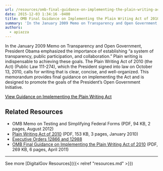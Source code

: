 ```yaml
---
url: /resources/omb-final-guidance-on-implementing-the-plain-writing-act-of-2010-m-11-15/
date: 2015-12-03 1:34:16 -0400
title: OMB Final Guidance on Implementing the Plain Writing Act of 2010 (M 11-15)
summary: 'In the January 2009 Memo on Transparency and Open Government, President Obama emphasized the importance of establishing &ldquo;a system of transparency, public participation, and collaboration.&rdquo; Plain writing is indispensable to achieving these goals. The Plain Writing Act of 2010 (the Act) (Public Law 111-274), which the President signed into law on October 13, 2010, calls for'
authors:
  - apiazza
---
```


In the January 2009 Memo on Transparency and Open Government, President Obama emphasized the importance of establishing “a system of transparency, public participation, and collaboration.” Plain writing is indispensable to achieving these goals. The Plain Writing Act of 2010 (the Act) (Public Law 111-274), which the President signed into law on October 13, 2010, calls for writing that is clear, concise, and well-organized. This memorandum provides final guidance on implementing the Act and is designed to promote the goals of the President’s Open Government Initiative.

 

<a class="button" style="color: #000000" href="https://www.whitehouse.gov/sites/whitehouse.gov/files/omb/memoranda/2011/m11-15.pdf">View Guidance on Implementing the Plain Writing Act</a>

## Related Resources

  * OMB Memo on Testing and Simplifying Federal Forms (PDF, 94 KB, 2 pages, August 2012)
  * [Plain Writing Act of 2010](https://www.gpo.gov/fdsys/pkg/PLAW-111publ274/pdf/PLAW-111publ274.pdf) (PDF, 153 KB, 3 pages, January 2010)
  * [Executive Orders 12866 and 12988](http://www.plainlanguage.gov/plLaw/law/index.cfm)
  * [OMB Final Guidance on Implementing the Plain Writing Act of 2010](https://www.whitehouse.gov/sites/whitehouse.gov/files/omb/memoranda/2011/m11-15.pdf) (PDF, 269 KB, 6 pages, April 2011)

* * *

See more [DigitalGov Resources]({{< relref "resources.md" >}})